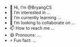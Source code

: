 
- 👋 Hi, I’m @BryangCS
- 👀 I’m interested in ...
- 🌱 I’m currently learning ...
- 💞️ I’m looking to collaborate on ...
- 📫 How to reach me ...
- 😄 Pronouns: ...
- ⚡ Fun fact: ...

<!---
BryangCS/BryangCS is a ✨ special ✨ repository because its `README.md` (this file) appears on your GitHub profile.
You can click the Preview link to take a look at your changes.
--->
